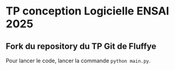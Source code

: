 # TP conception Logicielle ENSAI 2025
## Fork du repository du TP Git de Fluffye

Pour lancer le code, lancer la commande `python main.py`.

